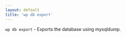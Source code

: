 ```yaml
---
layout: default
title: 'wp db export'
---
```


`wp db export` - Exports the database using mysqldump.



